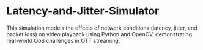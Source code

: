 # Latency-and-Jitter-Simulator
This simulation models the effects of network conditions (latency, jitter, and packet loss) on video playback using Python and OpenCV, demonstrating real-world QoS challenges in OTT streaming.
